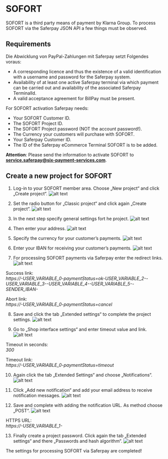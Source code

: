 # SOFORT

SOFORT is a third party means of payment by Klarna Group. To process SOFORT via the Saferpay JSON API a few things must be observed.

## <a name="sf-requirement"></a> Requirements

Die Abwicklung von PayPal-Zahlungen mit Saferpay setzt Folgendes voraus:

*	A corresponding licence and thus the existence of a valid identification with a username and password for the Saferpay system.
*	Availability of at least one active Saferpay terminal via which payment can be carried out and availability of the associated Saferpay TerminalId.
*	A valid acceptance agreement for BillPay must be present.

 For SOFORT activation Saferpay needs:
 
*	Your SOFORT Customer ID.
*	The SOFORT Project ID.
*	The SOFORT Project password (NOT the account password!).
*	The Currency your customers will purchase with SOFORT.
*	Your Saferpay Customer ID.
*	The ID of the Saferpay eCommerce Terminal SOFORT is to be added.

**Attention**: Please send the information to activate SOFORT to **service.saferpay@six-payment-services.com**.

## <a name="sf-newproject"></a> Create a new project for SOFORT

1. Log-in to your SOFORT member area. Choose „New project“ and click „Create project“.
![alt text](https://raw.githubusercontent.com/saferpay/sndbx/master/images/sofort_create_project.png "Create project")

2. Set the radio button for „Classic project“ and click again „Create project“.
![alt text](https://raw.githubusercontent.com/saferpay/sndbx/master/images/sofort_classic_project.png "Classic project")

3. In the next step specify general settings fort he project.
![alt text](https://raw.githubusercontent.com/saferpay/sndbx/master/images/sofort_general.png "General settings")

4. Then enter your address.
![alt text](https://raw.githubusercontent.com/saferpay/sndbx/master/images/sofort_address.png "Address")

5. Specify the currency for your customer’s payments.
![alt text](https://raw.githubusercontent.com/saferpay/sndbx/master/images/sofort_currency.png "Currency")

6. Enter your IBAN for receiving your customer’s payments.
![alt text](https://raw.githubusercontent.com/saferpay/sndbx/master/images/sofort_iban.png "Bank account")

7. For processiing SOFORT payments via Saferpay enter the redirect links.
![alt text](https://raw.githubusercontent.com/saferpay/sndbx/master/images/sofort_interface.png "Interface")

<i class="glyphicon glyphicon-hand-right"></i> Success link:  
*https://-USER_VARIABLE_0-paymentStatus=ok-USER_VARIABLE_2--USER_VARIABLE_3--USER_VARIABLE_4--USER_VARIABLE_5--SENDER_IBAN-*

<i class="glyphicon glyphicon-hand-right"></i> Abort link:  
*https://-USER_VARIABLE_0-paymentStatus=cancel*

8. Save and click the tab „Extended settings“ to complete the project settings.
![alt text](https://raw.githubusercontent.com/saferpay/sndbx/master/images/sofort_extended.png "Extended settings")

9. Go to „Shop interface settings“ and enter timeout value and link.
![alt text](https://raw.githubusercontent.com/saferpay/sndbx/master/images/sofort_timeout.png "Timeout")

<i class="glyphicon glyphicon-hand-right"></i> Timeout in seconds:  
*300*

<i class="glyphicon glyphicon-hand-right"></i> Timeout link:  
*https://-USER_VARIABLE_0-paymentStatus=timeout*

10. Again click the tab „Extended Settings“ and choose „Notifications“.
![alt text](https://raw.githubusercontent.com/saferpay/sndbx/master/images/sofort_notification.png "Notifications")

11. Click „Add new notification“ and add your email address to receive notification messages.
![alt text](https://raw.githubusercontent.com/saferpay/sndbx/master/images/sofort_email.png "Email notification")

12. Save and complete with adding the notification URL. As method choose „POST“.
![alt text](https://raw.githubusercontent.com/saferpay/sndbx/master/images/sofort_noturl.png "Notification URL")

<i class="glyphicon glyphicon-hand-right"></i> HTTPS URL:  
*https://-USER_VARIABLE_1-*

13. Finally create a project password. Click again the tab „Extended settings“ and there „Passwords and hash algorithm“.
![alt text](https://raw.githubusercontent.com/saferpay/sndbx/master/images/sofort_password.png "Project password")  

The settings for processing SOFORT via Saferpay are completed!

